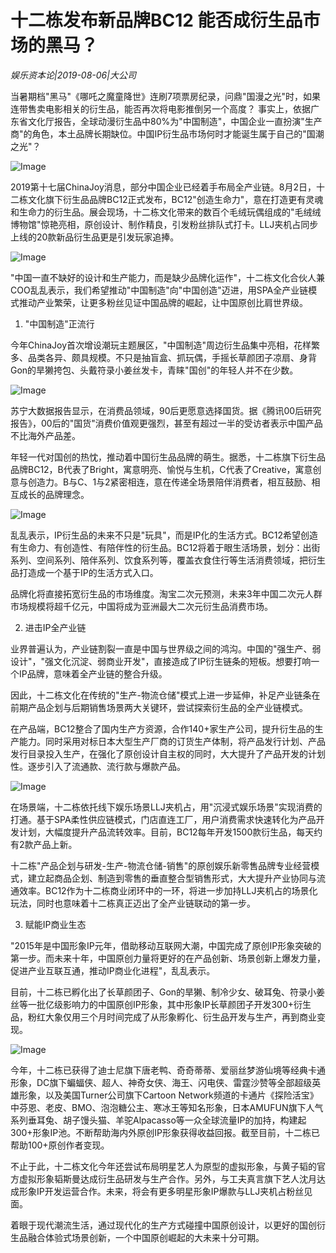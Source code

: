 # 十二栋发布新品牌BC12 能否成衍生品市场的黑马？

*娱乐资本论|2019-08-06|大公司*

当暑期档"黑马"《哪吒之魔童降世》连刷7项票房纪录，问鼎"国漫之光"时，如果连带售卖电影相关的衍生品，能否再次将电影推倒另一个高度？ 事实上，依据广东省文化厅报告，全球动漫衍生品中80%为"中国制造"，中国企业一直扮演"生产商"的角色，本土品牌长期缺位。中国IP衍生品市场何时才能诞生属于自己的"国潮之光"？

![Image](https://p3.pstatp.com/large/pgc-image/34b209272aee46d1bfa332f6d34a4de1)

2019第十七届ChinaJoy消息，部分中国企业已经着手布局全产业链。8月2日，十二栋文化旗下衍生品品牌BC12正式发布，BC12"创造生命力"，意在打造更有灵魂和生命力的衍生品。展会现场，十二栋文化带来的数百个毛绒玩偶组成的"毛绒绒博物馆"惊艳亮相，原创设计、制作精良，引发粉丝排队式打卡。LLJ夹机占同步上线的20款新品衍生品更是引发玩家追捧。

![Image](https://p3.pstatp.com/large/pgc-image/84b18218f081451fb3e74d4643dc32cf)

"中国一直不缺好的设计和生产能力，而是缺少品牌化运作"，十二栋文化合伙人兼COO乱乱表示，我们希望推动"中国制造"向"中国创造"迈进，用SPA全产业链模式推动产业繁荣，让更多粉丝见证中国品牌的崛起，让中国原创比肩世界级。

1. "中国制造"正流行

今年ChinaJoy首次增设潮玩主题展区，"中国制造"周边衍生品集中亮相，花样繁多、品类各异、颇具规模。不只是抽盲盒、抓玩偶，手摇长草颜团子凉扇、身背Gon的旱獭挎包、头戴符录小姜丝发卡，青睐"国创"的年轻人并不在少数。

![Image](https://p3.pstatp.com/large/pgc-image/2eb45aeeda7243618a3c34f28763af42)

苏宁大数据报告显示，在消费品领域，90后更愿意选择国货。据《腾讯00后研究报告》，00后的"国货"消费价值观更强烈，甚至有超过一半的受访者表示中国产品不比海外产品差。

年轻一代对国创的热忱，推动着中国衍生品品牌的萌生。据悉，十二栋旗下衍生品品牌BC12，B代表了Bright，寓意明亮、愉悦与生机，C代表了Creative，寓意创意与创造力。B与C、1与2紧密相连，意在传递全场景陪伴消费者，相互鼓励、相互成长的品牌理念。

![Image](https://p3.pstatp.com/large/pgc-image/1197e575d2414367b1f534a8e1703bcb)

乱乱表示，IP衍生品的未来不只是"玩具"，而是IP化的生活方式。BC12希望创造有生命力、有创造性、有陪伴性的衍生品。BC12将着于眼生活场景，划分：出街系列、空间系列、陪伴系列、饮食系列等，覆盖衣食住行等生活消费领域，把衍生品打造成一个基于IP的生活方式入口。

品牌化将直接拓宽衍生品的市场维度。淘宝二次元预测，未来3年中国二次元人群市场规模将超千亿元，中国将成为亚洲最大二次元衍生品消费市场。

2. 进击IP全产业链

业界普遍认为，产业链割裂一直是中国与世界级之间的鸿沟。中国的"强生产、弱设计"，"强文化沉淀、弱商业开发"，直接造成了IP衍生链条的短板。想要打响一个IP品牌，意味着全产业链的整合升级。

因此，十二栋文化在传统的"生产-物流仓储"模式上进一步延伸，补足产业链条在前期产品企划与后期销售场景两大关键环，尝试探索衍生品的全产业链模式。

在产品端，BC12整合了国内生产方资源，合作140+家生产公司，提升衍生品的生产能力。同时采用对标日本大型生产厂商的订货生产体制，将产品发行计划、产品发行目录投入生产，在强化了原创设计自主权的同时，大大提升了产品开发的计划性。逐步引入了流通款、流行款与爆款产品。

![Image](https://p3.pstatp.com/large/pgc-image/20568edf96d64f5889eeee833ccfa7f0)

在场景端，十二栋依托线下娱乐场景LLJ夹机占，用"沉浸式娱乐场景"实现消费的打通。基于SPA柔性供应链模式，门店直连工厂，用户消费需求快速转化为产品开发计划，大幅度提升产品流转效率。目前，BC12每年开发1500款衍生品，每天约有2款产品上新。

十二栋"产品企划与研发-生产-物流仓储-销售"的原创娱乐新零售品牌专业经营模式，建立起商品企划、制造到零售的垂直整合型销售形式，大大提升产业协同与流通效率。BC12作为十二栋商业闭环中的一环，将进一步加持LLJ夹机占的场景化玩法，同时也意味着十二栋真正迈出了全产业链联动的第一步。

3. 赋能IP商业生态

"2015年是中国形象IP元年，借助移动互联网大潮，中国完成了原创IP形象突破的第一步。而未来十年，中国原创力量将更好的在产品创新、场景创新上爆发力量，促进产业互联互通，推动IP商业化进程"，乱乱表示。

目前，十二栋已孵化出了长草颜团子、Gon的旱獭、制冷少女、破耳兔、符录小姜丝等一批亿级影响力的中国原创IP形象，其中形象IP长草颜团子开发300+衍生品，粉红大象仅用三个月时间完成了从形象孵化、衍生品开发与生产，再到商业变现。

![Image](https://p3.pstatp.com/large/pgc-image/a70be948059a432e927ce02a18f8fc9b)

今年，十二栋已获得了迪士尼旗下唐老鸭、奇奇蒂蒂、爱丽丝梦游仙境等经典卡通形象，DC旗下蝙蝠侠、超人、神奇女侠、海王、闪电侠、雷霆沙赞等全部超级英雄形象，以及美国Turner公司旗下Cartoon Network频道的卡通片《探险活宝》中芬恩、老皮、BMO、泡泡糖公主、寒冰王等知名形象，日本AMUFUN旗下人气系列垂耳兔、胡子馒头猫、羊驼Alpacasso等一众全球流量IP的加持，构建起300+形象IP池。不断帮助海内外原创IP形象获得收益回报。截至目前，十二栋已帮助100+原创作者变现。

不止于此，十二栋文化今年还尝试布局明星艺人为原型的虚拟形象，与黄子韬的官方虚拟形象韬斯曼达成衍生品研发与生产合作。另外，与工夫真言旗下艺人沈月达成形象IP开发运营合作。未来，将会有更多明星形象IP爆款与LLJ夹机占粉丝见面。

着眼于现代潮流生活，通过现代化的生产方式碰撞中国原创设计，以更好的国创衍生品融合体验式场景创新，一个中国原创崛起的大未来十分可期。

